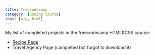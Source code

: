 ```yaml
---
title: freecodecamp
category: [coding course]
tags: [wip, html]
---
```


My list of completed projects in the freecodecamp HTML&CSS course:

- [Recipe Page](https://vjbe.net/freecodecamp/recipe)
- Travel Agency Page (completed but forgot to download it)
